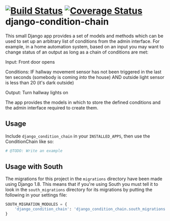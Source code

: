 [![Build Status](https://travis-ci.org/0x07Ltd/django-condition-chain.svg?branch=master)](https://travis-ci.org/0x07Ltd/django-condition-chain) [![Coverage Status](https://coveralls.io/repos/0x07Ltd/django-condition-chain/badge.svg?branch=master&service=github)](https://coveralls.io/github/0x07Ltd/django-condition-chain?branch=master)
django-condition-chain
======================

This small Django app provides a set of models and methods which can be used to set up an arbitrary
list of conditions from the admin interface. For example, in a home automation system, based on an
input you may want to change status of an output as long as a chain of conditions are met:

Input:
Front door opens

Conditions:
IF hallway movement sensor has not been triggered in the last ten seconds (somebody is coming *into* the house)
AND outside light sensor is less than 20 (it's dark outside)

Output:
Turn hallway lights on

The app provides the models in which to store the defined conditions and the admin interface
required to create them.

Usage
-----

Include `django_condition_chain` in your `INSTALLED_APPS`, then use the ConditionChain like so:

```python
# @TODO: Write an example
```

Usage with South
----------------

The migrations for this project in the `migrations` directory have been made using Django 1.8. This
means that if you're using South you must tell it to look in the `south_migrations` directory for
its migrations by putting the following in your settings file:

```python
SOUTH_MIGRATION_MODULES = {
    'django_condition_chain': 'django_condition_chain.south_migrations'
}
```
